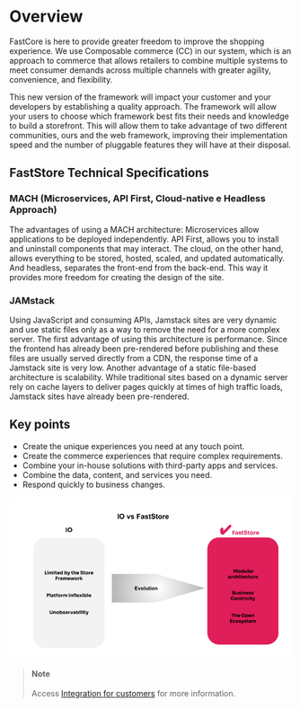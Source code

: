 # Overview

FastCore is here to provide greater freedom to improve the shopping experience. We use Composable commerce (CC) in our system, which is an approach to commerce that allows retailers to combine multiple systems to meet consumer demands across multiple channels with greater agility, convenience, and flexibility.

This new version of the framework will impact your customer and your developers by establishing a quality approach. The framework will allow your users to choose which framework best fits their needs and knowledge to build a storefront. This will allow them to take advantage of two different communities, ours and the web framework, improving their implementation speed and the number of pluggable features they will have at their disposal.

## FastStore Technical Specifications

### MACH (Microservices, API First, Cloud-native e Headless Approach)
The advantages of using a MACH architecture:
Microservices allow applications to be deployed independently.
API First, allows you to install and uninstall components that may interact.
The cloud, on the other hand, allows everything to be stored, hosted, scaled, and updated automatically.
And headless, separates the front-end from the back-end. This way it provides more freedom for creating the design of the site.

### JAMstack
Using JavaScript and consuming APIs, Jamstack sites are very dynamic and use static files only as a way to remove the need for a more complex server.
The first advantage of using this architecture is performance. Since the frontend has already been pre-rendered before publishing and these files are usually served directly from a CDN, the response time of a Jamstack site is very low.
Another advantage of a static file-based architecture is scalability. While traditional sites based on a dynamic server rely on cache layers to deliver pages quickly at times of high traffic loads, Jamstack sites have already been pre-rendered. 

## Key points
- Create the unique experiences you need at any touch point.
- Create the commerce experiences that require complex requirements.
- Combine your in-house solutions with third-party apps and services.
- Combine the data, content, and services you need.
- Respond quickly to business changes.

![Figure 1. Comparation](https://raw.githubusercontent.com/matthewslima22/vtex/main/assets/images/Figure%201.%20Io%20vs%20FastStore.png "Figure 1. IO vs FastStore")

> #### Note
> Access [Integration for customers](3-Integration-for-customers.md) for more information.
